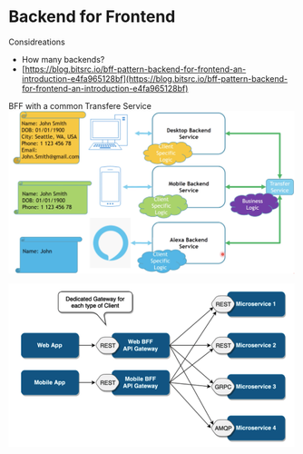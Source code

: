 # Backend for Frontend

Considreations
* How many backends?
* [https://blog.bitsrc.io/bff-pattern-backend-for-frontend-an-introduction-e4fa965128bf](https://blog.bitsrc.io/bff-pattern-backend-for-frontend-an-introduction-e4fa965128bf)

BFF with a common Transfere Service
![BFF](bff-pattern.png "Backend for Frontend")

![BFF](bff-pattern-with-microservices.png "Backend for Frontend")

